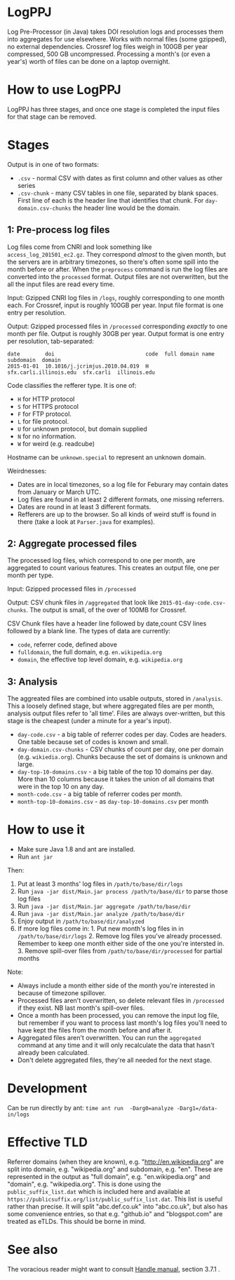 # LogPPJ

Log Pre-Processor (in Java) takes DOI resolution logs and processes them into aggregates for use elsewhere. Works with normal files (some gzipped), no external dependencies. Crossref log files weigh in 100GB per year compressed, 500 GB uncompressed. Processing a month's (or even a year's) worth of files can be done on a laptop overnight.

# How to use LogPPJ

LogPPJ has three stages, and once one stage is completed the input files for that stage can be removed. 

# Stages

Output is in one of two formats:

 - `.csv` - normal CSV with dates as first column and other values as other series
 - `.csv-chunk` - many CSV tables in one file, separated by blank spaces. First line of each is the header line that identifies that chunk. For `day-domain.csv-chunks` the header line would be the domain.

## 1: Pre-process log files

Log files come from CNRI and look something like `access_log_201501_ec2.gz`. They correspond *almost* to the given month, but the servers are in arbitrary timezones, so there's often some spill into the month before or after. When the `preprocess` command is run the log files are converted into the `processed` format. Output files are not overwritten, but the all the input files are read every time.

Input: Gzipped CNRI log files in `/logs`, roughly corresponding to one month each. For Crossref, input is roughly 100GB per year. Input file format is one entry per resolution.

Output: Gzipped processed files in `/processed` corresponding *exactly* to one month per file. Output is roughly 30GB per year. Output format is one entry per resolution, tab-separated:

    date        doi                             code  full domain name        subdomain  domain
    2015-01-01  10.1016/j.jcrimjus.2010.04.019  H     sfx.carli.illinois.edu  sfx.carli  illinois.edu

Code classifies the refferer type. It is one of:

 -  `H` for HTTP protocol
 -  `S` for HTTPS protocol
 -  `F` for FTP protocol.
 -  `L` for file protocol.
 -  `U` for unknown protocol, but domain supplied
 -  `N` for no information.
 -  `W` for weird (e.g. readcube)

Hostname can be `unknown.special` to represent an unknown domain.

Weirdnesses: 

 - Dates are in local timezones, so a log file for Feburary may contain dates from January or March UTC. 
 - Log files are found in at least 2 different formats, one missing referrers.
 - Dates are round in at least 3 different formats.
 - Refferers are up to the browser. So all kinds of weird stuff is found in there (take a look at `Parser.java` for examples).



## 2: Aggregate processed files

The processed log files, which correspond to one per month, are aggregated to count various features. This creates an output file, one per month per type.

Input: Gzipped processed files in `/processed`

Output: CSV chunk files in `/aggregated` that look like `2015-01-day-code.csv-chunks`. The output is small, of the over of 100MB for Crossref. 

CSV Chunk files have a header line followed by date,count CSV lines followed by a blank line. The types of data are currently:

 - `code`, referrer code, defined above
 - `fulldomain`, the full domain, e.g. `en.wikipedia.org`
 - `domain`, the effective top level domain, e.g. `wikipedia.org`

## 3: Analysis

The aggreated files are combined into usable outputs, stored in `/analysis`. This a loosely defined stage, but where aggregated files are per month, analysis output files refer to 'all time'. Files are always over-written, but this stage is the cheapest (under a minute for a year's input).

 - `day-code.csv` - a big table of referrer codes per day. Codes are headers. One table because set of codes is known and small.
 - `day-domain.csv-chunks` - CSV chunks of count per day, one per domain (e.g. `wikiedia.org`). Chunks because the set of domains is unknown and large.
 - `day-top-10-domains.csv` - a big table of the top 10 domains per day. More than 10 columns because it takes the union of all domains that were in the top 10 on any day.
 - `month-code.csv` - a big table of referrer codes per month.
 - `month-top-10-domains.csv` - as `day-top-10-domains.csv` per month
 
# How to use it

 - Make sure Java 1.8 and ant are installed.
 - Run `ant jar`

Then:

  1. Put at least 3 months' log files in `/path/to/base/dir/logs`
  2. Run `java -jar dist/Main.jar process /path/to/base/dir` to parse those log files
  3. Run `java -jar dist/Main.jar aggregate /path/to/base/dir`
  4. Run `java -jar dist/Main.jar analyze /path/to/base/dir`
  5. Enjoy output in `/path/to/base/dir/analyzed`
  6. If more log files come in:
    1. Put new month's log files in in `/path/to/base/dir/logs`
    2. Remove log files you've already processed. Remember to keep one month either side of the one you're intersted in.
    3. Remove spill-over files from `/path/to/base/dir/processed` for partial months

Note: 

 - Always include a month either side of the month you're interested in because of timezone spillover.
 - Processed files aren't overwritten, so delete relevant files in `/processed` if they exist. NB last month's spill-over files.
 - Once a month has been processed, you can remove the input log file, but remember if you want to process last month's log files you'll need to have kept the files from the month before and after it.
 - Aggregated files aren't overwritten. You can run the `aggregated` command at any time and it will only recalculate the data that hasn't already been calculated.
 - Don't delete aggregated files, they're all needed for the next stage.

# Development

Can be run directly by ant: `time ant run  -Darg0=analyze -Darg1=/data-in/logs`

# Effective TLD

Referrer domains (when they are known), e.g. "http://en.wikipedia.org" are split into domain, e.g. "wikipedia.org" and subdomain, e.g. "en". These are represented in the output as "full domain", e.g. "en.wikipedia.org" and "domain", e.g. "wikipedia.org". This is done using the `public_suffix_list.dat` which is included here and available at `https://publicsuffix.org/list/public_suffix_list.dat`. This list is useful rather than precise. It will split "abc.def.co.uk" into "abc.co.uk", but also has some convenience entries, so that e.g. "github.io" and "blogspot.com" are treated as eTLDs. This should be borne in mind.

# See also

The voracious reader might want to consult [Handle manual](http://www.handle.net/tech_manual/HN_Tech_Manual_8.pdf), section 3.7.1 . 
